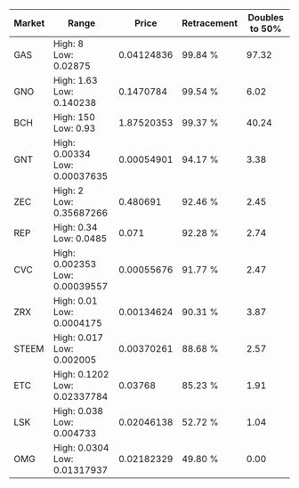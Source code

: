 | Market | Range | Price| Retracement | Doubles to 50% |
| --- | --- | --- | --- | --- |
| GAS | High: 8<br />Low: 0.02875 | 0.04124836 | 99.84 % | 97.32 |
| GNO | High: 1.63<br />Low: 0.140238 | 0.1470784 | 99.54 % | 6.02 |
| BCH | High: 150<br />Low: 0.93 | 1.87520353 | 99.37 % | 40.24 |
| GNT | High: 0.00334<br />Low: 0.00037635 | 0.00054901 | 94.17 % | 3.38 |
| ZEC | High: 2<br />Low: 0.35687266 | 0.480691 | 92.46 % | 2.45 |
| REP | High: 0.34<br />Low: 0.0485 | 0.071 | 92.28 % | 2.74 |
| CVC | High: 0.002353<br />Low: 0.00039557 | 0.00055676 | 91.77 % | 2.47 |
| ZRX | High: 0.01<br />Low: 0.0004175 | 0.00134624 | 90.31 % | 3.87 |
| STEEM | High: 0.017<br />Low: 0.002005 | 0.00370261 | 88.68 % | 2.57 |
| ETC | High: 0.1202<br />Low: 0.02337784 | 0.03768 | 85.23 % | 1.91 |
| LSK | High: 0.038<br />Low: 0.004733 | 0.02046138 | 52.72 % | 1.04 |
| OMG | High: 0.0304<br />Low: 0.01317937 | 0.02182329 | 49.80 % | 0.00 |
